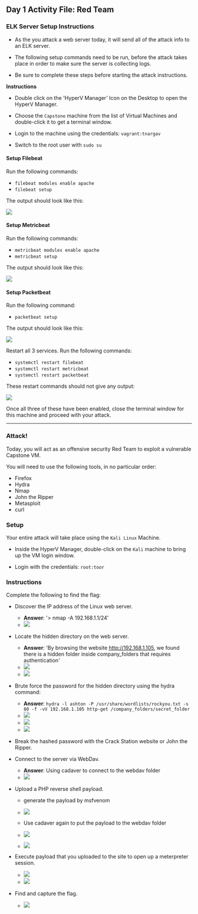 ## Day 1 Activity File: Red Team

### ELK Server Setup Instructions

- As the you attack a web server today, it will send all of the attack info to an ELK server.

- The following setup commands need to be run, before the attack takes place in order to make sure the server is collecting logs.

- Be sure to complete these steps before starting the attack instructions.

**Instructions**

- Double click on the 'HyperV Manager' Icon on the Desktop to open the HyperV Manager.

- Choose the `Capstone` machine from the list of Virtual Machines and double-click it to get a terminal window.

- Login to the machine using the credentials: `vagrant:tnargav`

- Switch to the root user with `sudo su`

#### Setup Filebeat

Run the following commands:
- `filebeat modules enable apache`
- `filebeat setup`

The output should look like this:

![](../../../Images/ELk-Setup/filebeat.png)

#### Setup Metricbeat

Run the following commands:
- `metricbeat modules enable apache`
- `metricbeat setup`

The output should look like this:

![](../../../Images/ELk-Setup/Metricbeat.png)

#### Setup Packetbeat

Run the following command:
- `packetbeat setup`

The output should look like this:

![](../../../Images/ELk-Setup/Packetbeat.png)

Restart all 3 services. Run the following commands:
- `systemctl restart filebeat`
- `systemctl restart metricbeat`
- `systemctl restart packetbeat`

These restart commands should not give any output:

![](../../../Images/ELk-Setup/enable.png)

Once all three of these have been enabled, close the terminal window for this machine and proceed with your attack.

---

### Attack!

Today, you will act as an offensive security Red Team to exploit a vulnerable Capstone VM.

You will need to use the following tools, in no particular order:
- Firefox
- Hydra
- Nmap
- John the Ripper
- Metasploit
- curl

### Setup

Your entire attack will take place using the `Kali Linux` Machine.

- Inside the HyperV Manager, double-click on the `Kali` machine to bring up the VM login window.

- Login with the credentials: `root:toor`

### Instructions

Complete the following to find the flag:

- Discover the IP address of the Linux web server.
  - **Answer**: '> nmap -A 192.168.1.1/24'
  - ![](images/day1-1.png)
  
- Locate the hidden directory on the web server.
  - **Answer**: 'By browsing the website http://192.168.1.105, we found there is a hidden folder inside company_folders that requires authentication'
  - ![](images/day1-2.png)
  - ![](images/day1-3.png)

- Brute force the password for the hidden directory using the hydra command:
    - **Answer**: `hydra -l ashton -P /usr/share/wordlists/rockyou.txt -s 80 -f -vV 192.168.1.105 http-get /company_folders/secret_folder`
    - ![](images/day1-4.png)
    - ![](images/day1-5.png)
    - ![](images/day1-6.png)
    
- Break the hashed password with the Crack Station website or John the Ripper.
- Connect to the server via WebDav.
    - **Answer**: Using cadaver to connect to the webdav folder
    - ![](images/day1-7.png)
    
- Upload a PHP reverse shell payload.
  - generate the payload by msfvenom
  - ![](images/day1-8.png)
  
  - Use cadaver again to put the payload to the webdav folder
  - ![](images/day1-9.png)
  - ![](images/day1-10.png)
  
- Execute payload that you uploaded to the site to open up a meterpreter session.
  - ![](images/day1-11.png)
  - ![](images/day1-12.png)
- Find and capture the flag.
  - ![](images/day1-13.png)
